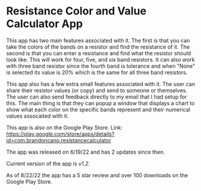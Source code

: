 # Resistance Color and Value Calculator App

This app has two main features associated with it. 
The first is that you can take the colors of the bands on a resistor and find the resistance of it.
The second is that you can enter a resistance and find what the resistor should look like.
This will work for four, five, and six band resistors. 
It can also work with three band resistor since the fourth band is tolerance and when "None" is selected its value is 20% which is the same for all three band resistors.

This app also has a few extra small features associated with it. The user can share their resistor values (or copy) and send to someone or themselves. The user can also 
send feedback directly to my email that I had setup for this. The main thing is that they can popup a window that displays a chart to show what each color on the 
specific bands represent and their numerical values assocaited with it.

This app is also on the Google Play Store.
Link: https://play.google.com/store/apps/details?id=com.brandoncano.resistancecalculator

The app was released on 6/19/22 and has 2 updates since then.

Current version of the app is *v1.2*.

As of 8/22/22 the app has a 5 star review and over 100 downloads on the Google Play Store.
